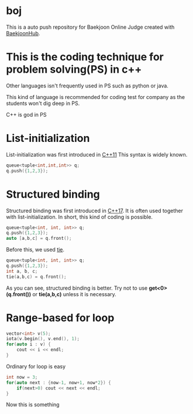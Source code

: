 # boj
This is a auto push repository for Baekjoon Online Judge created with [BaekjoonHub](https://github.com/BaekjoonHub/BaekjoonHub).


# This is the coding technique for problem solving(PS) in c++
Other languages isn't frequently used in PS such as python or java.

This kind of language is recommended for coding test for company as the students won't dig deep in PS.

C++ is god in PS

# List-initialization 

List-initialization was first introduced in [C++11](https://en.cppreference.com/w/cpp/language/list_initialization)
This syntax is widely known.

```c++
queue<tuple<int,int,int>> q;
q.push({1,2,3});
```


# Structured binding

Structured binding was first introduced in [C++17](https://en.cppreference.com/w/cpp/language/structured_binding).
It is often used together with list-initialization.
In short, this kind of coding is possible.

```c++
queue<tuple<int, int, int>> q;
q.push({1,2,3});
auto [a,b,c] = q.front();
```

Before this, we used [tie](https://en.cppreference.com/w/cpp/utility/tuple/tie). 

```c++
queue<tuple<int, int, int>> q;
q.push({1,2,3});
int a, b, c;
tie(a,b,c) = q.front();
```

As you can see, structured binding is better.
Try not to use **get<0>(q.front())** or **tie(a,b,c)** unless it is necessary.


# Range-based for loop

```c++
vector<int> v(5);
iota(v.begin(), v.end(), 1);
for(auto i : v) {
    cout << i << endl;
}
```

Ordinary for loop is easy

```c++
int now = 3;
for(auto next : {now-1, now+1, now*2}) {
    if(next>0) cout << next << endl;
}
```

Now this is something

